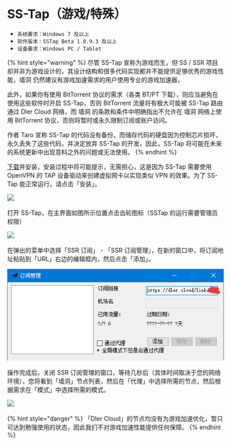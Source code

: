 # SS-Tap（游戏/特殊）

* `系统要求：Windows 7 及以上`
* `软件版本：SSTap Beta 1.0.9.3 及以上`
* `设备要求：Windows PC / Tablet`



{% hint style="warning" %}
尽管 SS-Tap 宣称为游戏而生，但 SS / SSR 项目却并非为游戏设计的，其设计结构和很多代码实现都并不能提供足够优秀的游戏性能，墙洞 仍然建议有游戏加速需求的用户使用专业的游戏加速器，

此外，如果你有使用 BitTorrent 协议的需求（各类 BT/PT 下载），则应当避免在使用这些软件时开启 SS-Tap，否则 BitTorrent 流量将有极大可能被 SS-Tap 路由通过 Dler Cloud 网络，而 墙洞 的条款和条件中明确指出不允许在 墙洞 网络上使用 BitTorrent 协议，否则将暂时或永久限制订阅或账户访问。

作者 Taro 宣称 SS-Tap 的代码没有备份，而储存代码的硬盘因为控制芯片损坏，永久丢失了这些代码，并决定放弃 SS-Tap 的开发，因此，SS-Tap 将可能在未来的系统更新中出现意料之外的问题或无法使用。
{% endhint %}



[下载](https://dlercloud.com/client.html)并安装，安装过程中将可能提示，无需担心，这是因为 SS-Tap 需要使用 OpenVPN 的 TAP 设备驱动来创建虚拟网卡以实现类似 VPN 的效果。为了 SS-Tap 能正常运行，请点击「安装」。

![](../../.gitbook/assets/jr6l9.png)

打开 SS-Tap，在主界面如图所示位置点击齿轮图标（SSTap 的运行需要管理员权限）

![](../../.gitbook/assets/api29.png)

在弹出的菜单中选择「SSR 订阅」 - 「SSR 订阅管理」，在新的窗口中，将订阅地址粘贴到「URL」右边的编辑框内，然后点击「添加」。

![](../../.gitbook/assets/image%20%283%29.png)

操作完成后，关闭 SSR 订阅管理的窗口，等待几秒后（具体时间取决于您的网络环境），您将看到「墙洞」节点列表，然后在「代理」中选择所需的节点，然后根据需求在「模式」中选择所需的模式。

![](../../.gitbook/assets/sstap-6.png)

{% hint style="danger" %}
「Dler Cloud」的节点均没有为游戏加速优化，暂只可达到勉强使用的状态，因此我们不对游戏加速性能提供任何保障。
{% endhint %}

